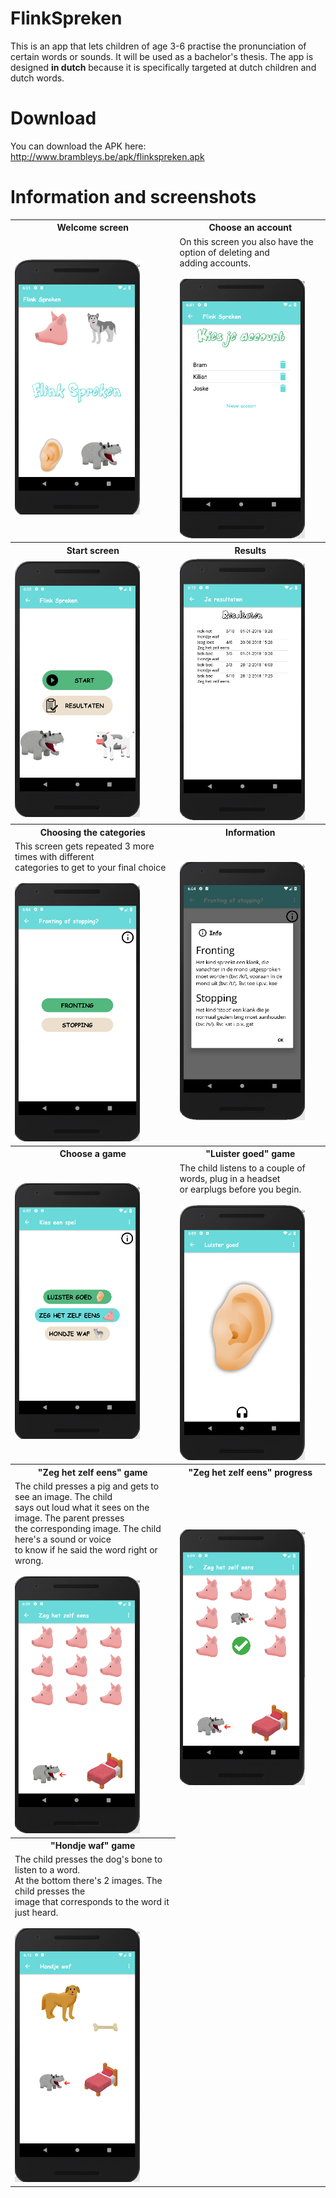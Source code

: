# FlinkSpreken
This is an app that lets children of age 3-6 practise the pronunciation of certain words or sounds. 
It will be used as a bachelor's thesis. The app is designed <b>in dutch</b> because it is specifically targeted at dutch children and dutch words. 

# Download
You can download the APK here: 
http://www.brambleys.be/apk/flinkspreken.apk

# Information and screenshots
<table>
  <tr>
    <th>Welcome screen</th>
    <th>Choose an account</th>
  </tr>
  <tr>
    <td><img src="images_readme/welcome.png" width="200"></td>
    <td>
      On this screen you also have the option of deleting and <br /> adding accounts.
      <br />
      <br />
      <img src="images_readme/account.png" width="200">
    </td>
  </tr>  
  <tr>
    <th>Start screen</th>
    <th>Results</th>
  </tr>
  <tr>
    <td><img src="images_readme/start.png" width="200"></td>
    <td>
      <img src="images_readme/resultaten.png" width="200">
    </td>
  </tr>
    <tr>
    <th>Choosing the categories</th>
    <th>Information</th>
  </tr>
  <tr>
    <td>
      This screen gets repeated 3 more times with different <br /> categories to get to your final choice
      <br />
      <br />
      <img src="images_readme/keuze.png" width="200"></td>
    <td>
      <img src="images_readme/info.png" width="200">
    </td>
  </tr>
  <tr>
    <th>Choose a game</th>
    <th>"Luister goed" game</th>
  </tr>
  <tr>
    <td><img src="images_readme/spelletjes.png" width="200"></td>
    <td>
      The child listens to a couple of words, plug in a headset<br /> or earplugs before you begin.
      <br />
      <br />
      <img src="images_readme/luister_goed.png" width="200">
    </td>
  </tr>
  <tr>
    <th>"Zeg het zelf eens" game</th>
    <th>"Zeg het zelf eens" progress</th>
  </tr>
  <tr>
    <td>
      The child presses a pig and gets to see an image. The child <br /> says out loud what it sees on the image. The parent presses <br /> the corresponding image. The child here's a sound or voice <br /> to know if he said the word right or wrong.
      <br />
      <br />
      <img src="images_readme/zeg_het_zelf_eens.png" width="200"></td>
    <td>
      <img src="images_readme/zeg_het_zelf_eens_progress.png" width="200">
    </td>
  </tr>
  <tr>
    <th>"Hondje waf" game</th>   
  </tr>
  <tr>
    <td>
      The child presses the dog's bone to listen to a word.<br /> At the bottom there's 2 images. The child presses the <br /> image that corresponds to the word it just heard.
      <br />
      <br />
      <img src="images_readme/hondje_waf.png" width="200"></td>
  </tr>
</table>


